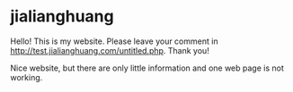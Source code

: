 # jialianghuang
Hello! This is my website. Please leave your comment in http://test.jialianghuang.com/untitled.php. Thank you!


Nice website, but there are only little information and one web page is not working.
